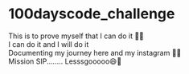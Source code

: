 # 100dayscode_challenge
This is to prove myself that I can do it 🎯💪 <br/>
I can do it and I will do it <br/>
Documenting my journey here and my instagram 📝📒 <br/>
Mission SIP........ Lesssgooooo😄🎯 <br/>
